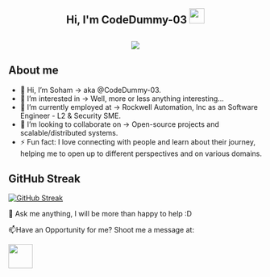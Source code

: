<h2 align="center">Hi, I'm CodeDummy-03 <img src="https://user-images.githubusercontent.com/39955420/147578264-bae0526c-028a-49d2-8af8-d08bb4edbd2a.gif" height="30" width="30"></h2>

<h2 align="center"><img src="https://user-images.githubusercontent.com/39955420/147578199-56632b69-b3e8-4d9f-97e2-f046a1c2cba0.gif"></h2>


<h2>About me</h2>

- 👋 Hi, I’m Soham -> aka @CodeDummy-03.
- 👀 I’m interested in -> Well, more or less anything interesting... 
- 🌱 I’m currently employed at -> Rockwell Automation, Inc as an Software Engineer - L2 & Security SME.
- 💞️ I’m looking to collaborate on -> Open-source projects and scalable/distributed systems.
- ⚡ Fun fact: I love connecting with people and learn about their journey, helping me to open up to different perspectives and on various domains.
   
<h2>GitHub Streak</h2>

[![GitHub Streak](https://github-readme-streak-stats.herokuapp.com/?user=CodeDummy-03&theme=dark&ring=FFB19A&hide_border=true&currStreakNum=F6A085&fire=F6A085&currStreakLabel=F6A085)](https://git.io/streak-stats)

💬 Ask me anything, I will be more than happy to help :D

📫Have an Opportunity for me? Shoot me a message at:

[<img src="https://user-images.githubusercontent.com/39955420/147572655-e5feabb1-2a36-467c-9906-1fc66d606b41.png" height="48" width="48">](https://www.linkedin.com/in/sohampal95/)
